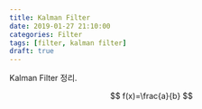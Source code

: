 ```yaml
---
title: Kalman Filter
date: 2019-01-27 21:10:00
categories: Filter
tags: [filter, kalman filter]
draft: true
---
```


Kalman Filter 정리.

$$
f(x)=\frac{a}{b}
$$
